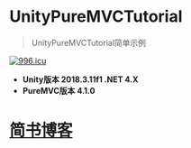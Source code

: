 # UnityPureMVCTutorial

> UnityPureMVCTutorial简单示例

[![996.icu](https://img.shields.io/badge/link-996.icu-red.svg)](https://996.icu)

* **Unity版本 2018.3.11f1  .NET 4.X**
* **PureMVC版本 4.1.0**

# [简书博客](https://www.jianshu.com/u/84e03bc5c4a6)
